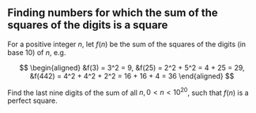 ## Finding numbers for which the sum of the squares of the digits is a square

For a positive integer $n$, let $f(n)$ be the sum of the squares of the digits (in base $10$) of $n$, e.g.

$$
\begin{aligned}
&f(3) = 3^2 = 9,
&f(25) = 2^2 + 5^2 = 4 + 25 = 29,
&f(442) = 4^2 + 4^2 + 2^2 = 16 + 16 + 4 = 36
\end{aligned}
$$

Find the last nine digits of the sum of all $n, 0 < n < 10^{20}$, such that $f(n)$ is a perfect square.
